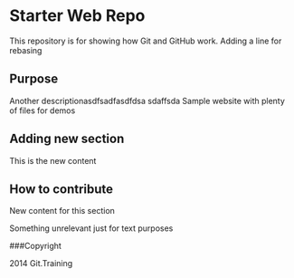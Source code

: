 # Starter Web Repo

This repository is for showing how Git and GitHub work. Adding a line for rebasing

## Purpose
Another descriptionasdfsadfasdfdsa sdaffsda
Sample website with plenty of files for demos

## Adding new section
This is the new content

## How to contribute
New content for this section

Something unrelevant just for text purposes

###Copyright

2014 Git.Training
